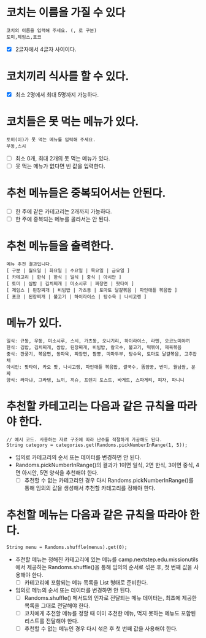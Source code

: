 # 코치는 이름을 가질 수 있다

```
코치의 이름을 입력해 주세요. (, 로 구분)
토미,제임스,포코
```

- [x] 2글자에서 4글자 사이이다.

# 코치끼리 식사를 할 수 있다.

- [x] 최소 2명에서 최대 5명까지 가능하다.

# 코치들은 못 먹는 메뉴가 있다.

```
토미(이)가 못 먹는 메뉴를 입력해 주세요.
우동,스시
```

- [ ] 최소 0개, 최대 2개의 못 먹는 메뉴가 있다.
- [ ] 못 먹는 메뉴가 없다면 빈 값을 입력한다.

# 추천 메뉴들은 중복되어서는 안된다.

- [ ] 한 주에 같은 카테고리는 2개까지 가능하다.
- [ ] 한 주에 중복되는 메뉴를 골라서는 안 된다.

# 추천 메뉴들을 출력한다.

```
메뉴 추천 결과입니다.
[ 구분 | 월요일 | 화요일 | 수요일 | 목요일 | 금요일 ]
[ 카테고리 | 한식 | 한식 | 일식 | 중식 | 아시안 ]
[ 토미 | 쌈밥 | 김치찌개 | 미소시루 | 짜장면 | 팟타이 ]
[ 제임스 | 된장찌개 | 비빔밥 | 가츠동 | 토마토 달걀볶음 | 파인애플 볶음밥 ]
[ 포코 | 된장찌개 | 불고기 | 하이라이스 | 탕수육 | 나시고렝 ]
```

# 메뉴가 있다.

```
일식: 규동, 우동, 미소시루, 스시, 가츠동, 오니기리, 하이라이스, 라멘, 오코노미야끼
한식: 김밥, 김치찌개, 쌈밥, 된장찌개, 비빔밥, 칼국수, 불고기, 떡볶이, 제육볶음
중식: 깐풍기, 볶음면, 동파육, 짜장면, 짬뽕, 마파두부, 탕수육, 토마토 달걀볶음, 고추잡채
아시안: 팟타이, 카오 팟, 나시고렝, 파인애플 볶음밥, 쌀국수, 똠얌꿍, 반미, 월남쌈, 분짜
양식: 라자냐, 그라탱, 뇨끼, 끼슈, 프렌치 토스트, 바게트, 스파게티, 피자, 파니니
```

# 추천할 카테고리는 다음과 같은 규칙을 따라야 한다.

```
// 예시 코드. 사용하는 자료 구조에 따라 난수를 적절하게 가공해도 된다.
String category = categories.get(Randoms.pickNumberInRange(1, 5));
```

- 임의로 카테고리의 순서 또는 데이터를 변경하면 안 된다.
- Randoms.pickNumberInRange()의 결과가 1이면 일식, 2면 한식, 3이면 중식, 4면 아시안, 5면 양식을 추천해야 한다.
    - [ ] 추천할 수 없는 카테고리인 경우 다시 Randoms.pickNumberInRange()를 통해 임의의 값을 생성해서 추천할 카테고리를 정해야 한다.

# 추천할 메뉴는 다음과 같은 규칙을 따라야 한다.

```
String menu = Randoms.shuffle(menus).get(0);
```

- 추천할 메뉴는 정해진 카테고리에 있는 메뉴를 camp.nextstep.edu.missionutils에서 제공하는 Randoms.shuffle()을 통해 임의의 순서로 섞은 후, 첫 번째 값을 사용해야 한다.
    - [ ] 카테고리에 포함되는 메뉴 목록을 List<String> 형태로 준비한다.
- 임의로 메뉴의 순서 또는 데이터를 변경하면 안 된다.
    - [ ] Randoms.shuffle() 메서드의 인자로 전달되는 메뉴 데이터는, 최초에 제공한 목록을 그대로 전달해야 한다.
    - [ ] 코치에게 추천할 메뉴를 정할 때 이미 추천한 메뉴, 먹지 못하는 메뉴도 포함된 리스트를 전달해야 한다.
    - [ ] 추천할 수 없는 메뉴인 경우 다시 섞은 후 첫 번째 값을 사용해야 한다.